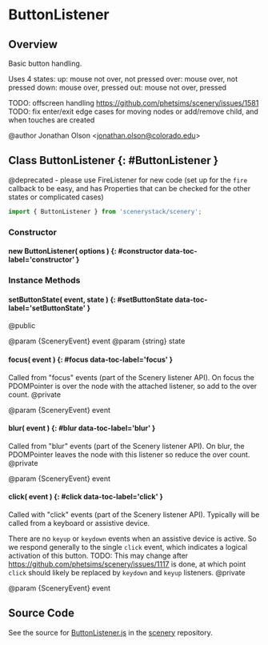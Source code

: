 # ButtonListener

## Overview

Basic button handling.

Uses 4 states:
up: mouse not over, not pressed
over: mouse over, not pressed
down: mouse over, pressed
out: mouse not over, pressed

TODO: offscreen handling https://github.com/phetsims/scenery/issues/1581
TODO: fix enter/exit edge cases for moving nodes or add/remove child, and when touches are created

@author Jonathan Olson &lt;jonathan.olson@colorado.edu&gt;

## Class ButtonListener {: #ButtonListener }


@deprecated - please use FireListener for new code (set up for the `fire` callback to be easy, and has Properties
that can be checked for the other states or complicated cases)

```js
import { ButtonListener } from 'scenerystack/scenery';
```
### Constructor

#### new ButtonListener( options ) {: #constructor data-toc-label='constructor' }

### Instance Methods

#### setButtonState( event, state ) {: #setButtonState data-toc-label='setButtonState' }

@public

@param {SceneryEvent} event
@param {string} state

#### focus( event ) {: #focus data-toc-label='focus' }

Called from "focus" events (part of the Scenery listener API). On focus the PDOMPointer is over the node
with the attached listener, so add to the over count.
@private

@param {SceneryEvent} event

#### blur( event ) {: #blur data-toc-label='blur' }

Called from "blur" events (part of the Scenery listener API). On blur, the PDOMPointer leaves the node
with this listener so reduce the over count.
@private

@param {SceneryEvent} event

#### click( event ) {: #click data-toc-label='click' }

Called with "click" events (part of the Scenery listener API). Typically will be called from a keyboard
or assistive device.

There are no `keyup` or `keydown` events when an assistive device is active. So we respond generally
to the single `click` event, which indicates a logical activation of this button.
TODO: This may change after https://github.com/phetsims/scenery/issues/1117 is done, at which point
`click` should likely be replaced by `keydown` and `keyup` listeners.
@private

@param {SceneryEvent} event



## Source Code

See the source for [ButtonListener.js](https://github.com/phetsims/scenery/blob/main/js/input/ButtonListener.js) in the [scenery](https://github.com/phetsims/scenery) repository.
